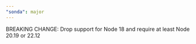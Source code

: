 ```yaml
---
"sonda": major
---
```


BREAKING CHANGE: Drop support for Node 18 and require at least Node 20.19 or 22.12
